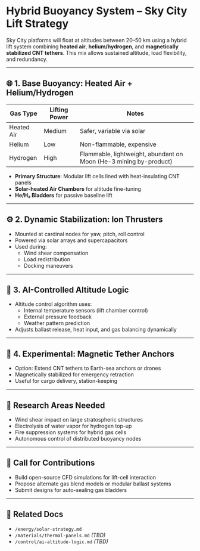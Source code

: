 # Hybrid Buoyancy System – Sky City Lift Strategy

Sky City platforms will float at altitudes between 20–50 km using a hybrid lift system combining **heated air**, **helium/hydrogen**, and **magnetically stabilized CNT tethers**. This mix allows sustained altitude, load flexibility, and redundancy.

---

## 🌐 1. Base Buoyancy: Heated Air + Helium/Hydrogen

| Gas Type | Lifting Power | Notes |
|----------|----------------|-------|
| Heated Air | Medium | Safer, variable via solar |
| Helium | Low | Non-flammable, expensive |
| Hydrogen | High | Flammable, lightweight, abundant on Moon (He-3 mining by-product) |

- **Primary Structure**: Modular lift cells lined with heat-insulating CNT panels
- **Solar-heated Air Chambers** for altitude fine-tuning
- **He/H₂ Bladders** for passive baseline lift

---

## ⚙️ 2. Dynamic Stabilization: Ion Thrusters

- Mounted at cardinal nodes for yaw, pitch, roll control
- Powered via solar arrays and supercapacitors
- Used during:
  - Wind shear compensation
  - Load redistribution
  - Docking maneuvers

---

## 🧠 3. AI-Controlled Altitude Logic

- Altitude control algorithm uses:
  - Internal temperature sensors (lift chamber control)
  - External pressure feedback
  - Weather pattern prediction
- Adjusts ballast release, heat input, and gas balancing dynamically

---

## 🧲 4. Experimental: Magnetic Tether Anchors

- Option: Extend CNT tethers to Earth-sea anchors or drones
- Magnetically stabilized for emergency retraction
- Useful for cargo delivery, station-keeping

---

## 🧪 Research Areas Needed

- Wind shear impact on large stratospheric structures
- Electrolysis of water vapor for hydrogen top-up
- Fire suppression systems for hybrid gas cells
- Autonomous control of distributed buoyancy nodes

---

## 🤝 Call for Contributions

- Build open-source CFD simulations for lift-cell interaction
- Propose alternate gas blend models or modular ballast systems
- Submit designs for auto-sealing gas bladders

---

## 🔗 Related Docs

- `/energy/solar-strategy.md`  
- `/materials/thermal-panels.md` *(TBD)*  
- `/control/ai-altitude-logic.md` *(TBD)*  
